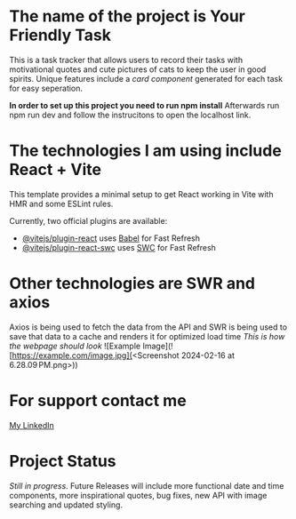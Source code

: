# The name of the project is Your Friendly Task
This is a task tracker that allows users to record their tasks with motivational quotes and cute pictures of cats to keep the user in good spirits. Unique features include a *card component* generated for each task for easy seperation.

**In order to set up this project you need to run npm install**
Afterwards run npm run dev and follow the instrucitons to open the localhost link.


# The technologies I am using include React + Vite

This template provides a minimal setup to get React working in Vite with HMR and some ESLint rules.

Currently, two official plugins are available:

- [@vitejs/plugin-react](https://github.com/vitejs/vite-plugin-react/blob/main/packages/plugin-react/README.md) uses [Babel](https://babeljs.io/) for Fast Refresh
- [@vitejs/plugin-react-swc](https://github.com/vitejs/vite-plugin-react-swc) uses [SWC](https://swc.rs/) for Fast Refresh
# Other technologies are SWR and axios
Axios is being used to fetch the data from the API and SWR is being used to save that data to a cache and renders it for optimized load time
*This is how the webpage should look*
![Example Image](![https://example.com/image.jpg](<Screenshot 2024-02-16 at 6.28.09 PM.png>))
# For support contact me
[My LinkedIn](https://www.linkedin.com/in/marcia-harris-5bb4551a7/)

# Project Status
*Still in progress*. Future Releases will include more functional date and time components, more inspirational quotes, bug fixes, new API with image searching and updated styling.